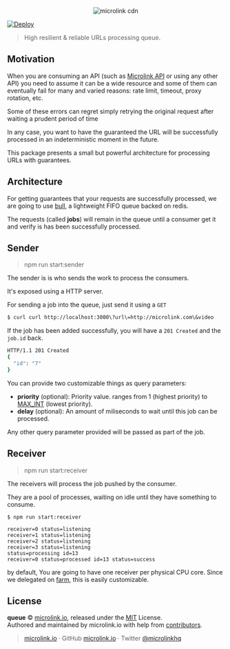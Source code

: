 <div align="center">
  <img src="https://cdn.microlink.io/logo/banner.png" alt="microlink cdn">
</div>

[![Deploy](https://www.herokucdn.com/deploy/button.svg)](https://heroku.com/deploy)

> High resilient & reliable URLs processing queue.

## Motivation

When you are consuming an API (such as [Microlink API](https://docs.microlink.io/api/#introduction) or using any other API) you need to assume it can be a wide resource and some of them can eventually fail for many and varied reasons: rate limit, timeout, proxy rotation, etc.

Some of these errors can regret simply retrying the original request after waiting a prudent period of time

In any case, you want to have the guaranteed the URL will be successfully processed in an indeterministic moment in the future.

This package presents a small but powerful architecture for processing URLs with guarantees.

## Architecture

For getting guarantees that your requests are successfully processed, we are going to use [bull](https://github.com/OptimalBits/bull), a lightweight FIFO queue backed on redis.

The requests (called **jobs**) will remain in the queue until a consumer get it and verify is has been successfully processed.

## Sender

> npm run start:sender

The sender is is who sends the work to process the consumers.

It's exposed using a HTTP server.

For sending a job into the queue, just send it using a `GET`

```bash
$ curl curl http://localhost:3000\?url\=http://microlink.com\&video
```

If the job has been added successfully, you will have a `201 Created` and the `job.id` back.

```bash
HTTP/1.1 201 Created
{
  "id": "7"
}
```

You can provide two customizable things as query parameters:

- **priority** (optional): Priority value. ranges from 1 (highest priority) to [MAX_INT](https://developer.mozilla.org/en-US/docs/Web/JavaScript/Reference/Global_Objects/Number/MAX_SAFE_INTEGER) (lowest priority).
- **delay** (optional): An amount of miliseconds to wait until this job can be processed.

Any other query parameter provided will be passed as part of the job.

## Receiver

> npm run start:receiver

The receivers will process the job pushed by the consumer. 

They are a pool of processes, waiting on idle until they have something to consume.

```
$ npm run start:receiver

receiver=0 status=listening
receiver=1 status=listening
receiver=2 status=listening
receiver=3 status=listening
status=processing id=13
receiver=0 status=processed id=13 status=success
```

by default, You are going to have one receiver per physical CPU core. Since we delegated on [farm](https://github.com/Kikobeats/farm-cli#farm-cli), this is easily customizable.

## License

**queue** © [microlink.io](https://microlink.io), released under the [MIT](https://github.com/microlinkhq/queue/blob/master/LICENSE.md) License.<br>
Authored and maintained by microlink.io with help from [contributors](https://github.com/microlinkhq/queue/contributors).

> [microlink.io](https://microlink.io) · GitHub [microlink.io](https://github.com/microlinkhq) · Twitter [@microlinkhq](https://twitter.com/microlinkhq)
